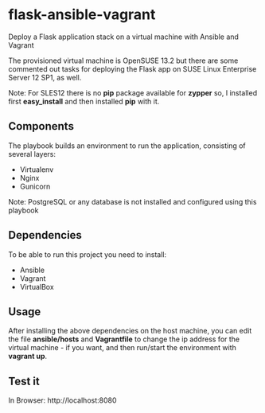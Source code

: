 # flask-ansible-vagrant
Deploy a Flask application stack on a virtual machine with Ansible and Vagrant

The provisioned virtual machine is OpenSUSE 13.2 but there are some commented out tasks for deploying the Flask app on SUSE Linux Enterprise Server 12 SP1, as well.

Note: For SLES12 there is no **pip** package available for **zypper** so, I installed first **easy_install** and then installed **pip** with it.

## Components
The playbook builds an environment to run the application, consisting of several layers:

- Virtualenv
- Nginx
- Gunicorn

Note: PostgreSQL or any database is not installed and configured using this playbook

## Dependencies
To be able to run this project you need to install:

- Ansible
- Vagrant
- VirtualBox

## Usage

After installing the above dependencies on the host machine, you can edit the file **ansible/hosts** and **Vagrantfile** to change the ip address for the virtual machine - if you want, and then run/start the environment with **vagrant up**.

## Test it

In Browser: http://localhost:8080
